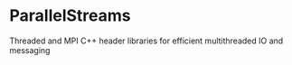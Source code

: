ParallelStreams
===============

Threaded and MPI C++ header libraries for efficient multithreaded IO and messaging
